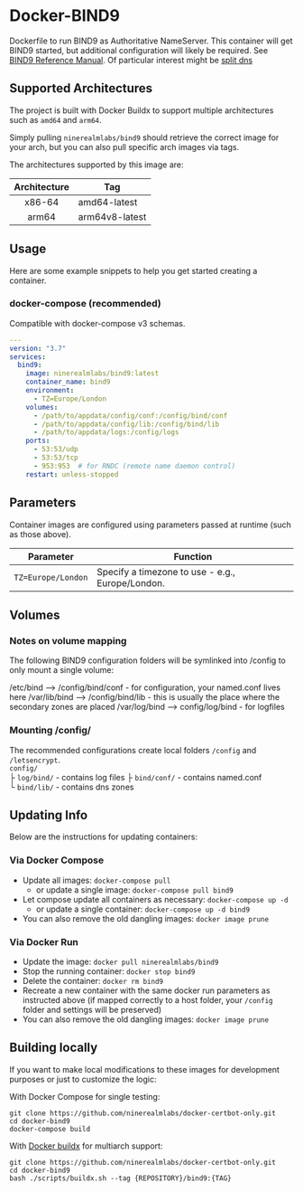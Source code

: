 # Docker-BIND9

Dockerfile to run BIND9 as Authoritative NameServer.  This container will get BIND9 started, but additional configuration will likely be required.  See [BIND9 Reference Manual](https://bind9.readthedocs.io/en/latest/index.html).  Of particular interest might be [split dns](https://bind9.readthedocs.io/en/latest/advanced.html#split-dns)

## Supported Architectures

The project is built with Docker Buildx to support multiple architectures such as `amd64` and `arm64`. 

Simply pulling `ninerealmlabs/bind9` should retrieve the correct image for your arch, but you can also pull specific arch images via tags.

The architectures supported by this image are:

| Architecture | Tag |
| :----: | --- |
| x86-64 | amd64-latest |
| arm64 | arm64v8-latest |


## Usage

Here are some example snippets to help you get started creating a container.

### docker-compose (recommended)

Compatible with docker-compose v3 schemas.

```yaml
---
version: "3.7"
services:
  bind9:
    image: ninerealmlabs/bind9:latest
    container_name: bind9
    environment:
      - TZ=Europe/London
    volumes:
      - /path/to/appdata/config/conf:/config/bind/conf
      - /path/to/appdata/config/lib:/config/bind/lib
      - /path/to/appdata/logs:/config/logs
    ports:
      - 53:53/udp
      - 53:53/tcp
      - 953:953  # for RNDC (remote name daemon control)
    restart: unless-stopped
```

## Parameters
Container images are configured using parameters passed at runtime (such as those above).

| Parameter | Function |
| :----: | --- |
| `TZ=Europe/London` | Specify a timezone to use - e.g., Europe/London. |

## Volumes
### Notes on volume mapping
The following BIND9 configuration folders will be symlinked into /config to only mount a single volume:

/etc/bind --> /config/bind/conf - for configuration, your named.conf lives here
/var/lib/bind --> /config/bind/lib - this is usually the place where the secondary zones are placed
/var/log/bind --> config/log/bind - for logfiles

### Mounting /config/
The recommended configurations create local folders `/config` and `/letsencrypt`.  
`config/`  
    ├ `log/bind/`  - contains log files
    ├ `bind/conf/`  - contains named.conf  
    └ `bind/lib/`  - contains dns zones

## Updating Info

Below are the instructions for updating containers:

### Via Docker Compose
* Update all images: `docker-compose pull`
  * or update a single image: `docker-compose pull bind9`
* Let compose update all containers as necessary: `docker-compose up -d`
  * or update a single container: `docker-compose up -d bind9`
* You can also remove the old dangling images: `docker image prune`

### Via Docker Run
* Update the image: `docker pull ninerealmlabs/bind9`
* Stop the running container: `docker stop bind9`
* Delete the container: `docker rm bind9`
* Recreate a new container with the same docker run parameters as instructed above (if mapped correctly to a host folder, your `/config` folder and settings will be preserved)
* You can also remove the old dangling images: `docker image prune`

## Building locally

If you want to make local modifications to these images for development purposes or just to customize the logic:

With Docker Compose for single testing:
```
git clone https://github.com/ninerealmlabs/docker-certbot-only.git
cd docker-bind9
docker-compose build
```

With [Docker buildx](https://docs.docker.com/buildx/working-with-buildx/) for multiarch support:
```
git clone https://github.com/ninerealmlabs/docker-certbot-only.git
cd docker-bind9
bash ./scripts/buildx.sh --tag {REPOSITORY}/bind9:{TAG}